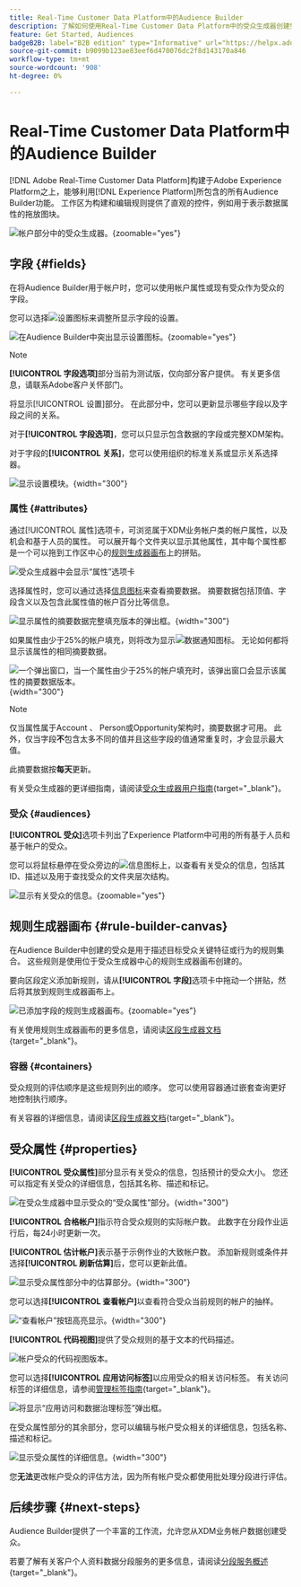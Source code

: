 ```yaml
---
title: Real-Time Customer Data Platform中的Audience Builder
description: 了解如何使用Real-Time Customer Data Platform中的受众生成器创建受众。
feature: Get Started, Audiences
badgeB2B: label="B2B edition" type="Informative" url="https://helpx.adobe.com/legal/product-descriptions/real-time-customer-data-platform-b2b-edition-prime-and-ultimate-packages.html newtab=true"
source-git-commit: b9099b123ae83eef6d470076dc2f8d143170a846
workflow-type: tm+mt
source-wordcount: '908'
ht-degree: 0%

---
```



# Real-Time Customer Data Platform中的Audience Builder

[!DNL Adobe Real-Time Customer Data Platform]构建于Adobe Experience Platform之上，能够利用[!DNL Experience Platform]所包含的所有Audience Builder功能。 工作区为构建和编辑规则提供了直观的控件，例如用于表示数据属性的拖放图块。

![帐户部分中的受众生成器。](../assets/segmentation/audience-builder/audience-builder.png){zoomable="yes"}

## 字段 {#fields}

在将Audience Builder用于帐户时，您可以使用帐户属性或现有受众作为受众的字段。

您可以选择![设置图标](../../images/icons/settings.png)来调整所显示字段的设置。

![在Audience Builder中突出显示设置图标。](../assets/segmentation/audience-builder/select-settings.png){zoomable="yes"}

>[!NOTE]
>
>**[!UICONTROL 字段选项]**&#x200B;部分当前为测试版，仅向部分客户提供。 有关更多信息，请联系Adobe客户关怀部门。

将显示[!UICONTROL 设置]部分。 在此部分中，您可以更新显示哪些字段以及字段之间的关系。

对于&#x200B;**[!UICONTROL 字段选项]**，您可以只显示包含数据的字段或完整XDM架构。

对于字段的&#x200B;**[!UICONTROL 关系]**，您可以使用组织的标准关系或显示关系选择器。

![显示设置模块。](../assets/segmentation/audience-builder/settings.png){width="300"}

### 属性 {#attributes}

通过[!UICONTROL 属性]选项卡，可浏览属于XDM业务帐户类的帐户属性，以及机会和基于人员的属性。 可以展开每个文件夹以显示其他属性，其中每个属性都是一个可以拖到工作区中心的[规则生成器画布](#rule-builder-canvas)上的拼贴。

![受众生成器中会显示“属性”选项卡](../assets/segmentation/audience-builder/attributes.png)

选择属性时，您可以通过选择[信息图标](../../images/icons/info.png)来查看摘要数据。 摘要数据包括顶值、字段含义以及包含此属性值的帐户百分比等信息。

![显示属性的摘要数据完整填充版本的弹出框。](../assets/segmentation/audience-builder/full-summary-data.png){width="300"}

如果属性由少于25%的帐户填充，则将改为显示![数据通知图标](../../images/icons/data-notice.png)。 无论如何都将显示该属性的相同摘要数据。

![一个弹出窗口，当一个属性由少于25%的帐户填充时，该弹出窗口会显示该属性的摘要数据版本。](../assets/segmentation/audience-builder/empty-summary-data.png){width="300"}

>[!NOTE]
>
>仅当属性属于Account 、 Person或Opportunity架构时，摘要数据才可用。 此外，仅当字段&#x200B;**不**&#x200B;包含太多不同的值并且这些字段的值通常重复时，才会显示最大值。
>
>此摘要数据按&#x200B;**每天**&#x200B;更新。

有关受众生成器的更详细指南，请阅读[受众生成器用户指南](../../segmentation/ui/segment-builder.md){target="_blank"}。

### 受众 {#audiences}

**[!UICONTROL 受众]**&#x200B;选项卡列出了Experience Platform中可用的所有基于人员和基于帐户的受众。

您可以将鼠标悬停在受众旁边的![信息图标](../../images/icons/info.png)上，以查看有关受众的信息，包括其ID、描述以及用于查找受众的文件夹层次结构。

![显示有关受众的信息。](../assets/segmentation/audience-builder/audience-information.png){zoomable="yes"}

## 规则生成器画布 {#rule-builder-canvas}

在Audience Builder中创建的受众是用于描述目标受众关键特征或行为的规则集合。 这些规则是使用位于受众生成器中心的规则生成器画布创建的。

要向区段定义添加新规则，请从&#x200B;**[!UICONTROL 字段]**&#x200B;选项卡中拖动一个拼贴，然后将其放到规则生成器画布上。

![已添加字段的规则生成器画布。](../assets/segmentation/audience-builder/added-field.png){zoomable="yes"}

有关使用规则生成器画布的更多信息，请阅读[区段生成器文档](../../segmentation/ui/segment-builder.md#rule-builder-canvas){target="_blank"}。

### 容器 {#containers}

受众规则的评估顺序是这些规则列出的顺序。 您可以使用容器通过嵌套查询更好地控制执行顺序。

有关容器的详细信息，请阅读[区段生成器文档](../../segmentation/ui/segment-builder.md#containers){target="_blank"}。

## 受众属性 {#properties}

**[!UICONTROL 受众属性]**&#x200B;部分显示有关受众的信息，包括预计的受众大小。 您还可以指定有关受众的详细信息，包括其名称、描述和标记。

![在受众生成器中显示受众的“受众属性”部分。](../assets/segmentation/audience-builder/audience-properties.png){width="300"}

**[!UICONTROL 合格帐户]**&#x200B;指示符合受众规则的实际帐户数。 此数字在分段作业运行后，每24小时更新一次。

**[!UICONTROL 估计帐户]**&#x200B;表示基于示例作业的大致帐户数。 添加新规则或条件并选择&#x200B;**[!UICONTROL 刷新估算]**&#x200B;后，您可以更新此值。

![显示受众属性部分中的估算部分。](../assets/segmentation/audience-builder/account-estimates.png){width="300"}

您可以选择&#x200B;**[!UICONTROL 查看帐户]**&#x200B;以查看符合受众当前规则的帐户的抽样。

![“查看帐户”按钮高亮显示。](../assets/segmentation/audience-builder/view-accounts.png){width="300"}

**[!UICONTROL 代码视图]**&#x200B;提供了受众规则的基于文本的代码描述。

![帐户受众的代码视图版本。](../assets/segmentation/audience-builder/code-view.png)

您可以选择&#x200B;**[!UICONTROL 应用访问标签]**&#x200B;以应用受众的相关访问标签。 有关访问标签的详细信息，请参阅[管理标签指南](../../access-control/abac/ui/labels.md){target="_blank"}。

![将显示“应用访问和数据治理标签”弹出框。](../assets/segmentation/audience-builder/apply-access-labels.png)

在受众属性部分的其余部分，您可以编辑与帐户受众相关的详细信息，包括名称、描述和标记。

![显示受众属性的详细信息。](../assets/segmentation/audience-builder/audience-details.png){width="300"}

您&#x200B;**无法**&#x200B;更改帐户受众的评估方法，因为所有帐户受众都使用批处理分段进行评估。

## 后续步骤 {#next-steps}

Audience Builder提供了一个丰富的工作流，允许您从XDM业务帐户数据创建受众。

若要了解有关客户个人资料数据分段服务的更多信息，请阅读[分段服务概述](../../segmentation/home.md){target="_blank"}。
